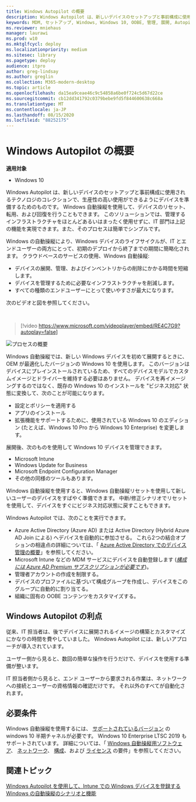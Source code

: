 ```yaml
---
title: Windows Autopilot の概要
description: Windows Autopilot は、新しいデバイスのセットアップと事前構成に使用されるテクノロジのコレクションで、生産性の高い使用ができるようにデバイスを準備するためのものです。
keywords: MDM, セットアップ, Windows, Windows 10, OOBE, 管理, 展開, Autopilot, ZTD, ゼロタッチ, パートナー, MSFB, Intune
ms.reviewer: mniehaus
manager: laurawi
ms.prod: w10
ms.mktglfcycl: deploy
ms.localizationpriority: medium
ms.sitesec: library
ms.pagetype: deploy
audience: itpro
author: greg-lindsay
ms.author: greglin
ms.collection: M365-modern-desktop
ms.topic: article
ms.openlocfilehash: da15ea9ceae46c9c54858a6be0f724c5d67d22ce
ms.sourcegitcommit: cb12dd341792c0379bebe9fd5f844600638c668a
ms.translationtype: MT
ms.contentlocale: ja-JP
ms.lasthandoff: 08/15/2020
ms.locfileid: "88252175"
---
```

# <a name="overview-of-windows-autopilot"></a>Windows Autopilot の概要

**適用対象**

-  Windows 10

Windows Autopilot は、新しいデバイスのセットアップと事前構成に使用されるテクノロジのコレクションで、生産性の高い使用ができるようにデバイスを準備するためのものです。 Windows 自動操縦を使用して、デバイスのリセット、転用、および回復を行うこともできます。 このソリューションでは、管理するインフラストラクチャをほとんどあるいはまったく使用せずに、IT 部門は上記の機能を実現できます。また、そのプロセスは簡単でシンプルです。

Windows の自動操縦により、Windows デバイスのライフサイクルが、IT とエンドユーザーの両方にとって、初期のデプロイから終了までの期間に簡略化されます。 クラウドベースのサービスの使用、Windows 自動操縦:
- デバイスの展開、管理、およびインベントリからの削除にかかる時間を短縮します。
- デバイスを管理するために必要なインフラストラクチャを削減します。
- すべての種類のエンドユーザーにとって使いやすさが最大になります。

次のビデオと図を参照してください。

&nbsp;

> [!video https://www.microsoft.com/videoplayer/embed/RE4C7G9?autoplay=false]

![プロセスの概要](images/image1.png)

Windows 自動操縦では、新しい Windows デバイスを初めて展開するときに、OEM が最適化したバージョンの Windows 10 を使用します。 このバージョンはデバイスにプレインストールされているため、すべてのデバイスモデルでカスタムイメージとドライバーを維持する必要はありません。 デバイスを再イメージングするのではなく、既存の Windows 10 のインストールを "ビジネス対応" 状態に変換して、次のことが可能になります。
- 設定とポリシーを適用する
- アプリのインストール
- 拡張機能をサポートするために、使用されている Windows 10 のエディション (たとえば、Windows 10 Pro から Windows 10 Enterprise) を変更します。

展開後、次のものを使用して Windows 10 デバイスを管理できます。
- Microsoft Intune
- Windows Update for Business
- Microsoft Endpoint Configuration Manager
- その他の同様のツールもあります。

Windows 自動操縦を使用すると、Windows 自動操縦リセットを使用して新しいユーザーのデバイスをすばやく準備できます。 中断/修正シナリオでリセットを使用して、デバイスをすぐにビジネス対応状態に戻すこともできます。

Windows Autopilot では、次のことを実行できます。
* Azure Active Directory (Azure AD) または Active Directory (Hybrid Azure AD Join による) へデバイスを自動的に参加させる。 これら2つの結合オプションの相違点の詳細については、「 [Azure Active Directory でのデバイス管理の概要](https://docs.microsoft.com/azure/active-directory/device-management-introduction)」を参照してください。
* Microsoft Intune などの MDM サービスにデバイスを自動登録します ([*構成には Azure AD Premium サブスクリプションが必要です*](https://techcommunity.microsoft.com/t5/Azure-Active-Directory-Identity/Windows-10-Azure-AD-and-Microsoft-Intune-Automatic-MDM/ba-p/244067))。
* 管理者アカウントの作成を制限する。
* デバイスのプロファイルに基づいて構成グループを作成し、デバイスをこのグループに自動的に割り当てる。
* 組織に固有の OOBE コンテンツをカスタマイズする。

## <a name="benefits-of-windows-autopilot"></a>Windows Autopilot の利点

従来、IT 担当者は、後でデバイスに展開されるイメージの構築とカスタマイズにかなりの時間を費やしていました。 Windows Autopilot には、新しいアプローチが導入されています。

ユーザー側から見ると、数回の簡単な操作を行うだけで、デバイスを使用する準備が整います。

IT 担当者側から見ると、エンド ユーザーから要求される作業は、ネットワークへの接続とユーザーの資格情報の確認だけです。 それ以外のすべてが自動化されます。

## <a name="requirements"></a>必要条件

Windows 自動操縦を使用するには、 [サポートされているバージョン](https://docs.microsoft.com/windows/release-information/) の windows 10 半期チャネルが必要です。 Windows 10 Enterprise LTSC 2019 もサポートされています。 詳細については、「 [Windows 自動操縦用ソフトウェア](software-requirements.md)、 [ネットワーク](networking-requirements.md)、 [構成](configuration-requirements.md)、および [ライセンス](licensing-requirements.md) の要件」を参照してください。

## <a name="related-topics"></a>関連トピック

[Windows Autopilot を使用して、Intune での Windows デバイスを登録する](https://docs.microsoft.com/intune/enrollment-autopilot)<br>
[Windows の自動操縦のシナリオと機能](windows-autopilot-scenarios.md)
